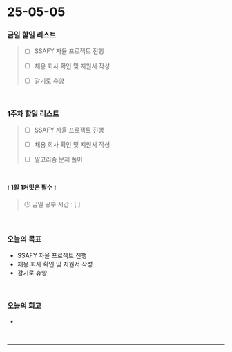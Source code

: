 # 25-05-05

### 금일 할일 리스트
> - [ ] SSAFY 자율 프로젝트 진행 
>
> - [ ] 채용 회사 확인 및 지원서 작성
>
> - [ ] 감기로 휴양

<br/>

### 1주차 할일 리스트

> - [ ] SSAFY 자율 프로젝트 진행
>
> - [ ] 채용 회사 확인 및 지원서 작성
>
> - [ ] 알고리즘 문제 풀이

<br/>

❗ **1일 1커밋은 필수** ❗

> 🕒 금일 공부 시간 : [  ]

<br/>

### 오늘의 목표
- SSAFY 자율 프로젝트 진행
- 채용 회사 확인 및 지원서 작성
- 감기로 휴양

<br>

### 오늘의 회고
- 


<br/>

---
